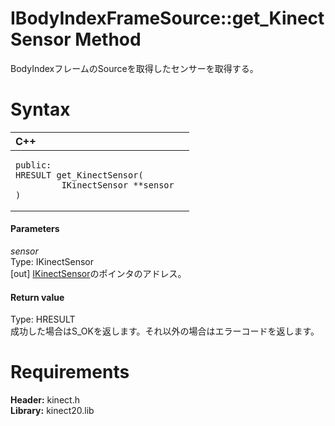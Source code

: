 IBodyIndexFrameSource::get\_KinectSensor Method  
===============================================  

BodyIndexフレームのSourceを取得したセンサーを取得する。 <span id="syntaxSection"></span>

Syntax  
======  

<table>
<colgroup>
<col width="100%" />
</colgroup>
<thead>
<tr class="header">
<th align="left">C++</th>
</tr>
</thead>
<tbody>
<tr class="odd">
<td align="left"><pre><code>public:  
HRESULT get_KinectSensor(  
         IKinectSensor **sensor  
)</code></pre></td>
</tr>
</tbody>
</table>

<span id="ID4EG"></span>
#### Parameters  

*sensor*    
Type: IKinectSensor  
[out] [IKinectSensor](../../IKinectSensor_Interface.md)のポインタのアドレス。  

<span id="ID4EP"></span>
#### Return value  

Type: HRESULT  
成功した場合はS\_OKを返します。それ以外の場合はエラーコードを返します。  

<span id="requirements"></span>

Requirements  
============  

**Header:** kinect.h  
**Library:** kinect20.lib  



<!--Please do not edit the data in the comment block below.-->
<!--
TOCTitle : get_KinectSensor Method
RLTitle : IBodyIndexFrameSource::get_KinectSensor Method
KeywordK : get_KinectSensor method
KeywordK : IBodyIndexFrameSource::get_KinectSensor method
KeywordF : IBodyIndexFrameSource::get_KinectSensor
KeywordF : get_KinectSensor
KeywordF : Microsoft.Kinect.kinect.IBodyIndexFrameSource.get_KinectSensor(IKinectSensor@)
KeywordA : M:Microsoft.Kinect.kinect.IBodyIndexFrameSource.get_KinectSensor(IKinectSensor@)
AssetID : M:Microsoft.Kinect.kinect.IBodyIndexFrameSource.get_KinectSensor(IKinectSensor@)
Locale : en-us
CommunityContent : 1
APIType : Managed
APILocation : 
APIName : Microsoft.Kinect.kinect.IBodyIndexFrameSource::get_KinectSensor
TargetOS : Windows
TopicType : kbSyntax
DevLang : C++
DocSet : K4Wv2
ProjType : K4Wv2Proj
Technology : Kinect for Windows
Product : Kinect for Windows SDK v2
productversion : 20
-->
